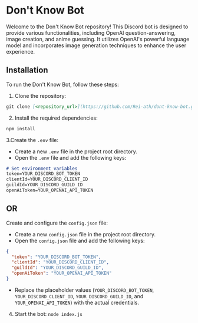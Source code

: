 # Don't Know Bot

Welcome to the Don't Know Bot repository! This Discord bot is designed to provide various functionalities, including OpenAI question-answering, image creation, and anime guessing. It utilizes OpenAI's powerful language model and incorporates image generation techniques to enhance the user experience.

## Installation

To run the Don't Know Bot, follow these steps:

1. Clone the repository:

```markdown
git clone [<repository_url>](https://github.com/Rei-ath/dont-know-bot.git)
```

2. Install the required dependencies:

```markdown
npm install
```

3.Create the `.env` file:
- Create a new `.env` file in the project root directory.
- Open the `.env` file and add the following keys:

```markdown
# Set environment variables
token=YOUR_DISCORD_BOT_TOKEN
clientId=YOUR_DISCORD_CLIENT_ID
guildId=YOUR_DISCORD_GUILD_ID
openAiToken=YOUR_OPENAI_API_TOKEN
```
## OR 

Create and configure the `config.json` file:
- Create a new `config.json` file in the project root directory.
- Open the `config.json` file and add the following keys:

```json
{
  "token": "YOUR_DISCORD_BOT_TOKEN",
  "clientId": "YOUR_DISCORD_CLIENT_ID",
  "guildId": "YOUR_DISCORD_GUILD_ID",
  "openAiToken": "YOUR_OPENAI_API_TOKEN"
}
```

- Replace the placeholder values (`YOUR_DISCORD_BOT_TOKEN`, `YOUR_DISCORD_CLIENT_ID`, `YOUR_DISCORD_GUILD_ID`, and `YOUR_OPENAI_API_TOKEN`) with the actual credentials.

4. Start the bot: `node index.js`

